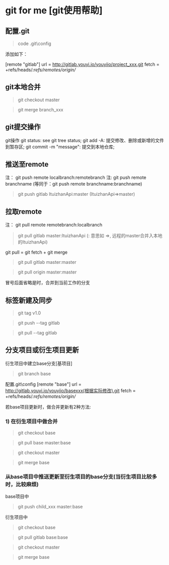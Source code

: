 
# git for me [git使用帮助]

## 配置.git

> code .git\config

添加如下：

[remote "gitlab"]
	url = http://gitlab.youyi.io/youyiio/project_xxx.git
	fetch = +refs/heads/*:refs/remotes/origin/*

## git本地合并

> git checkout master

> git merge branch_xxx


## git提交操作

git操作
git status: see git tree status;
git add -A: 提交修改、删除或新增的文件到暂存区;
git commit -m "message": 提交到本地仓库;

## 推送至remote

注： git push remote localbranch:remotebranch
注:  git push remote branchname  (等同于：git push remote branchname:branchname)

> git push gitlab ItuizhanApi:master (ItuizhanApi=>master)

## 拉取remote

注： git pull remote remotebranch:localbranch
> git pull gitlab master:ItuizhanApi  (: 意思如 =>, 远程的master合并入本地的ItuizhanApi)


git pull = git fetch + git merge

> git pull gitlab master:master

> git pull origin master:master

冒号后面省略是时，合并到当前工作的分支

## 标签新建及同步

> git tag v1.0

> git push --tag gitlab

> git pull --tag gitlab


## 分支项目或衍生项目更新

衍生项目中建立base分支[基项目]

> git branch base

配置.git\config
[remote "base"]
	url = http://gitlab.youyi.io/youyiio/basexxx(根据实际修改).git
	fetch = +refs/heads/*:refs/remotes/origin/*

若base项目更新时，做合并更新有2种方法:

### 1) 在衍生项目中做合并

> git checkout base

> git pull base master:base

> git checkout master

> git merge base


### 从base项目中推送更新至衍生项目的base分支(当衍生项目比较多时，比较麻烦)

base项目中

> git push child_xxx master:base

衍生项目中

> git checkout base

> git pull gitlab base:base

> git checkout master

> git merge base